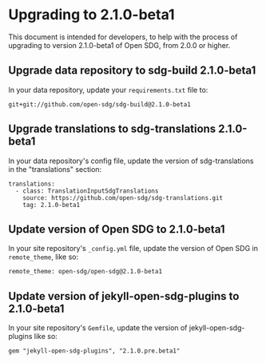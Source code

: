 <h1>Upgrading to 2.1.0-beta1</h1>

This document is intended for developers, to help with the process of upgrading to version 2.1.0-beta1 of Open SDG, from 2.0.0 or higher.

## Upgrade data repository to sdg-build 2.1.0-beta1

In your data repository, update your `requirements.txt` file to:

```
git+git://github.com/open-sdg/sdg-build@2.1.0-beta1
```

## Upgrade translations to sdg-translations 2.1.0-beta1

In your data repository's config file, update the version of sdg-translations in the "translations" section:

```
translations:
  - class: TranslationInputSdgTranslations
    source: https://github.com/open-sdg/sdg-translations.git
    tag: 2.1.0-beta1
```

## Update version of Open SDG to 2.1.0-beta1

In your site repository's `_config.yml` file, update the version of Open SDG in `remote_theme`, like so:

```
remote_theme: open-sdg/open-sdg@2.1.0-beta1
```

## Update version of jekyll-open-sdg-plugins to 2.1.0-beta1

In your site repository's `Gemfile`, update the version of jekyll-open-sdg-plugins like so:

```
gem "jekyll-open-sdg-plugins", "2.1.0.pre.beta1"
```
